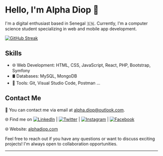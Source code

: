# Hello, I'm Alpha Diop 👋

I'm a digital enthusiast based in Senegal 🇸🇳. Currently, I'm a computer science student specializing in web and mobile app development.

[![GitHub Streak](https://github-readme-streak-stats.herokuapp.com?user=alphadiop7&hide_border=true&mode=weekly&card_width=600)](https://git.io/streak-stats)

## Skills

- 🌐 Web Development: HTML, CSS, JavaScript, React, PHP, Bootstrap, Symfony
- 🛢️ Databases: MySQL, MongoDB
- 🔧 Tools: Git, Visual Studio Code, Postman ...

## Contact Me

📧 You can contact me via email at <alpha.diop@outlook.com>.

🌐 Find me on [![LinkedIn](https://img.shields.io/badge/LinkedIn-Alpha%20Diop-blue)](https://www.linkedin.com/in/alphadiopctrl/) | [![Twitter](https://img.shields.io/badge/Twitter-%40alphadiopctrl-blue)](https://www.twitter.com/alphadiopctrl) | [![Instagram](https://img.shields.io/badge/Instagram-%40alphadiopctrl-red)](https://www.instagram.com/alphadiopctrl) | [![Facebook](https://img.shields.io/badge/Facebook-Alpha%20Diop-blue)](https://www.facebook.com/alphadiopctrl)

🌐 Website: [alphadiop.com](https://alphadiop.vercel.app/)

Feel free to reach out if you have any questions or want to discuss exciting projects! I'm always open to collaboration opportunities.

---
